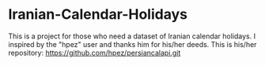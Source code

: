# Iranian-Calendar-Holidays
This is a project for those who need a dataset of Iranian calendar holidays.
I inspired by the "hpez" user and thanks him for his/her deeds. This is his/her repository: https://github.com/hpez/persiancalapi.git 
